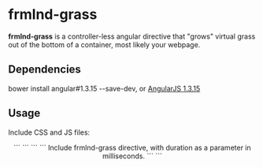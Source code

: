 # frmlnd-grass
**frmlnd-grass** is a controller-less angular directive that "grows" virtual grass out of the bottom of a container, most likely your webpage.

## Dependencies
bower install angular#1.3.15 --save-dev, or 
[AngularJS 1.3.15](https://angularjs.org/)

## Usage
Include CSS and JS files:
<header>
```
<link rel="stylesheet" type="text/css" href="css/frmlnd-grass.min.css">
```
<body>
```
<script type="text/javascript" src="js/angular.min.js"></script>
<script type="text/javascript" src="js/frmlnd-grass.min.js"></script>
```
Include frmlnd-grass directive, with duration as a parameter in milliseconds.
```
<frmlnd-grass duration="5000"></frmlnd-grass>
```
